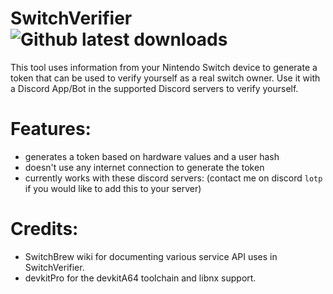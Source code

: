 # SwitchVerifier ![Github latest downloads](https://img.shields.io/github/downloads/LotP1/SwitchVerifier/total.svg)

This tool uses information from your Nintendo Switch device to generate a token that can be used to verify yourself as a real switch owner.
Use it with a Discord App/Bot in the supported Discord servers to verify yourself.

# Features:
 - generates a token based on hardware values and a user hash
 - doesn't use any internet connection to generate the token
 - currently works with these discord servers: 
 (contact me on discord `lotp` if you would like to add this to your server)

# Credits:
- SwitchBrew wiki for documenting various service API uses in SwitchVerifier.
- devkitPro for the devkitA64 toolchain and libnx support.

